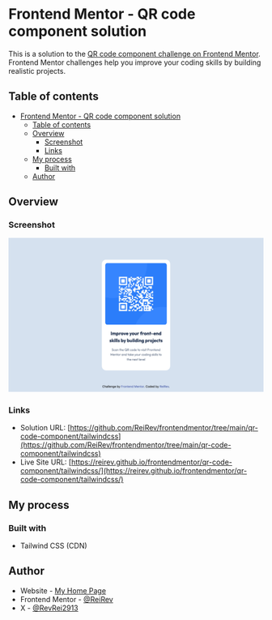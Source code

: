 # Frontend Mentor - QR code component solution

This is a solution to the [QR code component challenge on Frontend Mentor](https://www.frontendmentor.io/challenges/qr-code-component-iux_sIO_H). Frontend Mentor challenges help you improve your coding skills by building realistic projects. 

## Table of contents

- [Frontend Mentor - QR code component solution](#frontend-mentor---qr-code-component-solution)
  - [Table of contents](#table-of-contents)
  - [Overview](#overview)
    - [Screenshot](#screenshot)
    - [Links](#links)
  - [My process](#my-process)
    - [Built with](#built-with)
  - [Author](#author)

## Overview

### Screenshot

![](./screenshot.png)

### Links

- Solution URL: [https://github.com/ReiRev/frontendmentor/tree/main/qr-code-component/tailwindcss](https://github.com/ReiRev/frontendmentor/tree/main/qr-code-component/tailwindcss)
- Live Site URL: [https://reirev.github.io/frontendmentor/qr-code-component/tailwindcss/](https://reirev.github.io/frontendmentor/qr-code-component/tailwindcss/)

## My process

### Built with

- Tailwind CSS (CDN)

## Author

- Website - [My Home Page](https://reirev.net/)
- Frontend Mentor - [@ReiRev](https://www.frontendmentor.io/profile/ReiRev)
- X - [@RevRei2913](https://www.twitter.com/RevRei2913)
